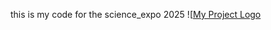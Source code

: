 this is my code for the science_expo 2025
![[My Project Logo](https://github.com/ziaenico/autoturret_science_expo/blob/main/circuit%20arduino_raspberry.png)
